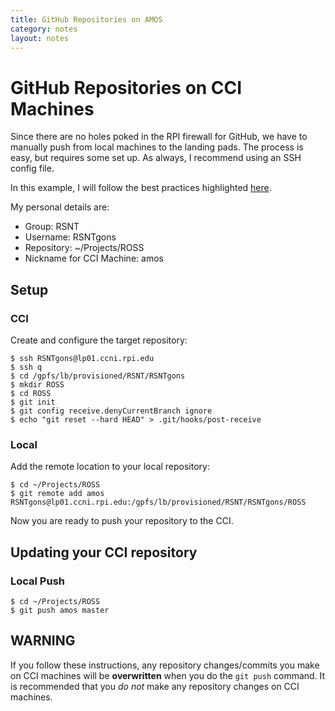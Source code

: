 ```yaml
---
title: GitHub Repositories on AMOS
category: notes
layout: notes
---
```


# GitHub Repositories on CCI Machines

Since there are no holes poked in the RPI firewall for GitHub, we have to manually push from local machines to the landing pads. 
The process is easy, but requires some set up. As always, I recommend using an SSH config file. 

In this example, I will follow the best practices highlighted [here](ccni-gpfs.html). 

My personal details are:

- Group: RSNT
- Username: RSNTgons
- Repository: ~/Projects/ROSS
- Nickname for CCI Machine: amos

## Setup

### CCI
Create and configure the target repository:

	$ ssh RSNTgons@lp01.ccni.rpi.edu
	$ ssh q
	$ cd /gpfs/lb/provisioned/RSNT/RSNTgons
	$ mkdir ROSS
	$ cd ROSS
	$ git init
	$ git config receive.denyCurrentBranch ignore
	$ echo "git reset --hard HEAD" > .git/hooks/post-receive

### Local
Add the remote location to your local repository:

	$ cd ~/Projects/ROSS
	$ git remote add amos RSNTgons@lp01.ccni.rpi.edu:/gpfs/lb/provisioned/RSNT/RSNTgons/ROSS

Now you are ready to push your repository to the CCI.

## Updating your CCI repository

### Local Push
	
	$ cd ~/Projects/ROSS
	$ git push amos master

## WARNING

If you follow these instructions, any repository changes/commits you make on CCI machines will be **overwritten** when you do the `git push` command. It is recommended that you *do not* make any repository changes on CCI machines. 


